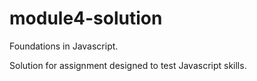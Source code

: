 # module4-solution
Foundations in Javascript.

Solution for assignment designed to test Javascript skills.
